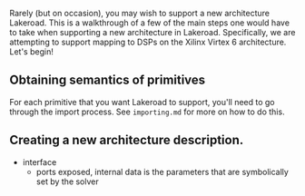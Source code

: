 Rarely (but on occasion), you may
wish to support a new architecture
Lakeroad. This is a walkthrough
of a few of the main steps one would
have to take when supporting a new 
architecture in Lakeroad. Specifically,
we are attempting to support 
mapping to DSPs on the Xilinx Virtex 6
architecture. Let's begin!

## Obtaining semantics of primitives
For each primitive that you want
Lakeroad to support, you'll need to
go through the import process. See
`importing.md` for more on how to do this.

## Creating a new architecture description.

- interface
  - ports exposed, internal data is the parameters that are symbolically set by the solver